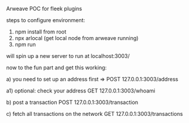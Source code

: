 Arweave POC for fleek plugins 

steps to configure environment: 

1) npm install from root 
2) npx arlocal (get local node from arweave running) 
3) npm run

will spin up a new server to run at localhost:3003/ 

now to the fun part and get this working: 

a) you need to set up an address first => 
POST 127.0.0.1:3003/address

a1) optional: check your address 
GET 127.0.0.1:3003/whoami 

b) post a transaction
POST 127.0.0.1:3003/transaction

c) fetch all transactions on the network 
GET 127.0.0.1:3003/transactions 

